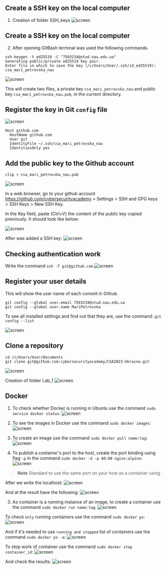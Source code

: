 ## Create a SSH key on the local computer
1. Creation of folder SSH_keys
![screen](1.png)

## Create a SSH key on the local computer
2. After opening GitBash terminal was used the following commands.
```
ssh-keygen -t ed25519 -C "7503234@stud.nau.edu.ua"
Generating public/private ed25519 key pair.
Enter file in which to save the key (/c/Users/User/.ssh/id_ed25519): csa_mari_petrovska_nau
```
![screen](2.png)

This will create two files, a private key `csa_mari_petrovska_nau` and public key `csa_mari_petrovska_nau.pub`, in the current directory.

## Register the key in Git `config` file
![screen](10.png)

```
Host github.com
  HostName github.com
  User git
  IdentityFile ~/.ssh/csa_mari_petrovska_nau
  IdentitiesOnly yes
```

## Add the public key to the Github account

```
clip < csa_mari_petrovska_nau.pub
```
![screen](4.png)

In a web browser, go to your github account https://github.com/cybersecurityacademy > Settings > SSH and GPG keys > SSH Keys > New SSH Key.

In the Key field, paste (Ctrl+V) the content of the public key copied previously. It should look like below:

![screen](5.png)

After was added a SSH key:
![screen](5.1.png)

## Checking authentication work
Write the command `ssh -T git@github.com`
![screen](6.png)

## Register your user details
This will show the user name of each commit in Github.
```
git config --global user.email 7503234@stud.nau.edu.ua
git config --global user.name MariPetrovska
```
To see all installed settings and find out that they are, use the command: 
`git config --list`

![screen](7.png)

## Clone a repository
```
cd /c/Users/User/Documents
git clone git@github.com:cybersecurityacademy/CSA2023-Ukraine.git
```
![screen](8.png)

Creation of folder Lab_1
![screen](9.png)


## Docker

1. To check whether Docker is running in Ubuntu use the command `sudo service docker status`:
![screen](status_docker.png)

2. To see the images in Docker use the command `sudo docker images`:
![screen](image_ubuntu.png)

3. To create an image use the command `sudo docker pull name:tag`:
![screen](alpine.png)

4. To publish a container's port to the host, create the port binding using flag  `-p` in the command `sudo docker -d -p 80:80 nginx:alpine`:
![screen](port.png)

> **Note**
> Standard to use the same port on your host as a container using.

After we write the localhost:
![screen](localhost.png)

And at the result have the following:
![screen](welcome.png)

3. As container is a running instance of an image, to create a container use the command `sudo docker run name:tag`:
![screen](creationofcontainer.png)

To check `only` running containers use the command `sudo docker ps`:
![screen](container.png)

And if it's needed to use `running and stopped` list of containers use the command `sudo docker ps -a`:
![screen](ps-a.png)

To stop work of container use the command `sudo docker stop container_id`:
![screen](stop.png)

And check the results:
![screen](container_stop.png)





